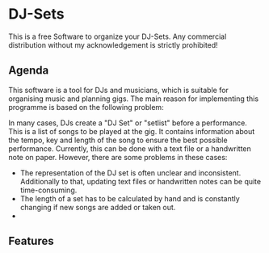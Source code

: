# DJ-Sets
 This is a free Software to organize your DJ-Sets. Any commercial distribution without my acknowledgement is strictly prohibited!
 
 ## Agenda
This software is a tool for DJs and musicians, which is suitable for organising music and planning gigs. The main reason for implementing this programme is based on the following problem: 

In many cases, DJs create a "DJ Set" or "setlist" before a performance. This is a list of songs to be played at the gig. It contains information about the tempo, key and length of the song to ensure the best possible performance. Currently, this can be done with a text file or a handwritten note on paper. However, there are some problems in these cases:

- The representation of the DJ set is often unclear and inconsistent. Additionally to that, updating text files or handwritten notes can be quite time-consuming. 
- The length of a set has to be calculated by hand and is constantly changing if new songs are added or taken out.
- 

 
 ## Features
